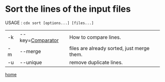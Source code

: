 # Sort the lines of the input files

USAGE : `cdx sort [options...] [files...]`

||||
|---|---|---|
| -k | --key=[Comparator](Comparator.md)  | How to compare lines. |
| -m | --merge | files are already sorted, just merge them. |
| -u | --unique | remove duplicate lines. |

[home](README.md)
